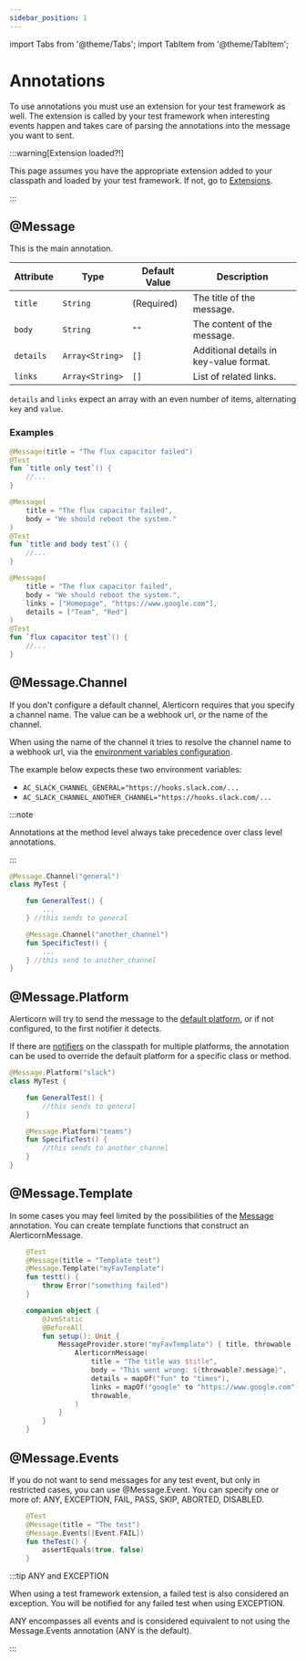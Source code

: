 ```yaml
---
sidebar_position: 1
---
```


import Tabs from '@theme/Tabs';
import TabItem from '@theme/TabItem';

# Annotations

To use annotations you must use an extension for your test framework as well. The extension is called by your test
framework
when interesting events happen and takes care of parsing the annotations into the message you want to sent.

:::warning[Extension loaded?!]

This page assumes you have the appropriate extension added to your classpath and loaded by your test framework. If not,
go to [Extensions](/category/extensions).

:::

## @Message

This is the main annotation.

| Attribute | Type            | Default Value | Description                             |
|-----------|-----------------|---------------|-----------------------------------------|
| `title`   | `String`        | (Required)    | The title of the message.               |
| `body`    | `String`        | `""`          | The content of the message.             |
| `details` | `Array<String>` | `[]`          | Additional details in key-value format. |
| `links`   | `Array<String>` | `[]`          | List of related links.                  |

`details` and `links` expect an array with an even number of items, alternating `key` and `value`.

### Examples

<Tabs>
<TabItem value="Title only">

```kotlin
@Message(title = "The flux capacitor failed")
@Test
fun `title only test`() {
    //...
}
```

</TabItem>
<TabItem value="With body">

```kotlin
@Message(
    title = "The flux capacitor failed",
    body = "We should reboot the system."
)
@Test
fun `title and body test`() {
    //...
}
```

</TabItem>
<TabItem value="With details and links">

```kotlin
@Message(
    title = "The flux capacitor failed",
    body = "We should reboot the system.",
    links = ["Homepage", "https://www.google.com"],
    details = ["Team", "Red"]
)
@Test
fun `flux capacitor test`() {
    //...
}
```

</TabItem>
</Tabs>

## @Message.Channel

If you don't configure a default channel, Alerticorn requires that you specify a channel name. The value can be a
webhook
url, or the name of the channel.

When using the name of the channel it tries to resolve the channel name to a webhook url, via
the [environment variables configuration](/configuration).

The example below expects these two environment variables:

- `AC_SLACK_CHANNEL_GENERAL="https://hooks.slack.com/...`
- `AC_SLACK_CHANNEL_ANOTHER_CHANNEL="https://hooks.slack.com/...`

:::note

Annotations at the method level always take precedence over class level annotations.

:::

```kotlin title="Example of overriding the channel at method level"
@Message.Channel("general")
class MyTest {

    fun GeneralTest() {
        ...
    } //this sends to general

    @Message.Channel("another_channel")
    fun SpecificTest() {
        ...
    } //this send to another_channel
}
```

## @Message.Platform

Alerticorn will try to send the message to the [default platform](/configuration#default-platform), or if not
configured, to the first notifier it detects.

If there are [notifiers](/category/notifiers) on the classpath for multiple platforms, the annotation can be used to
override the default platform for a specific class or method.

```kotlin title="Example of overriding the platform at method level"
@Message.Platform("slack")
class MyTest {

    fun GeneralTest() {
        //this sends to general
    } 

    @Message.Platform("teams")
    fun SpecificTest() {
        //this sends to another_channel
    } 
}
```

## @Message.Template

In some cases you may feel limited by the possibilities of the [Message](#message) annotation. You can create template functions that construct an AlerticornMessage.

```kotlin title="Example of using a template to build a message"
    @Test
    @Message(title = "Template test")
    @Message.Template("myFavTemplate")
    fun testt() {
        throw Error("something failed")
    }

    companion object {
        @JvmStatic
        @BeforeAll
        fun setup(): Unit {
            MessageProvider.store("myFavTemplate") { title, throwable ->
                AlerticornMessage(
                    title = "The title was $title",
                    body = "This went wrong: ${throwable?.message}",
                    details = mapOf("fun" to "times"),
                    links = mapOf("google" to "https://www.google.com"),
                    throwable,
                )
            }
        }
    }
```

## @Message.Events

If you do not want to send messages for any test event, but only in restricted cases, you can use @Message.Event.
You can specify one or more of: ANY, EXCEPTION, FAIL, PASS, SKIP, ABORTED, DISABLED.

```kotlin title="Example to send a message only when the test fails"
    @Test
    @Message(title = "The test")
    @Message.Events([Event.FAIL])
    fun theTest() {
        assertEquals(true, false)
    }
```

:::tip ANY and EXCEPTION

When using a test framework extension, a failed test is also considered an exception. You will be notified for any failed test when using EXCEPTION.

ANY encompasses all events and is considered equivalent to not using the Message.Events annotation (ANY is the default).

:::